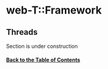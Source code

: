 
# web-T::Framework

## Threads  

 
Section is under construction


#### [Back to the Table of Contents](../README_FRAMEWORK.md)
